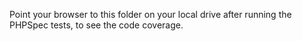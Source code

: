Point your browser to this folder on your local drive after running the PHPSpec tests, to see the code coverage.

